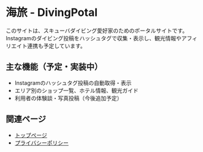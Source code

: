 # 海旅 - DivingPotal

このサイトは、スキューバダイビング愛好家のためのポータルサイトです。  
Instagramのダイビング投稿をハッシュタグで収集・表示し、観光情報やアフィリエイト連携も予定しています。

## 主な機能（予定・実装中）
- Instagramのハッシュタグ投稿の自動取得・表示
- エリア別のショップ一覧、ホテル情報、観光ガイド
- 利用者の体験談・写真投稿（今後追加予定）

## 関連ページ
- [トップページ](https://ユーザー名.github.io/海旅/)
- [プライバシーポリシー](https://ユーザー名.github.io/海旅/privacy.html)
